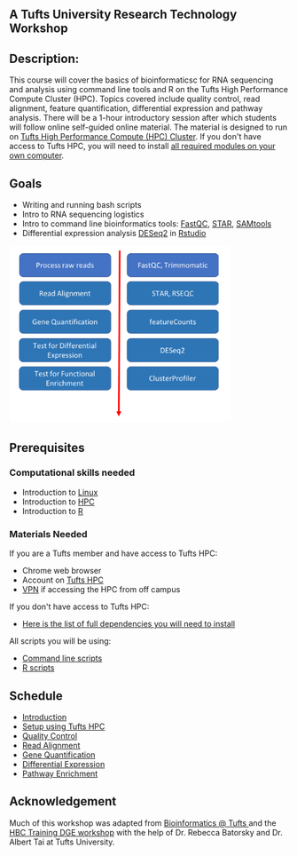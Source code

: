 ## A Tufts University Research Technology Workshop

## Description:
This course will cover the basics of bioinformaticsc for RNA sequencing and analysis using command line tools and R on 
the Tufts  High Performance Compute Cluster (HPC). 
Topics covered include quality control, read alignment, feature quantification, differential expression and pathway analysis. 
There will be a 1-hour introductory session after which students will follow online self-guided online material. 
The material is designed to run on [Tufts High Performance Compute (HPC) Cluster](https://access.tufts.edu/research-cluster-account). 
If you don't have access to Tufts HPC, you will need to install [all required modules on your own computer](lessons/07_dependencies.md).

## Goals
- Writing and running bash scripts
- Intro to RNA sequencing logistics
- Intro to command line bioinformatics tools: [FastQC](https://www.bioinformatics.babraham.ac.uk/projects/fastqc/), 
[STAR](https://github.com/alexdobin/STAR), [SAMtools](http://samtools.sourceforge.net/)
- Differential expression analysis [DESeq2](https://bioconductor.org/packages/release/bioc/html/DESeq2.html) in [Rstudio](https://rstudio.com/)

<img src="img/workflow.png" width="400">

## Prerequisites

### Computational skills needed
- Introduction to [Linux](https://tufts.box.com/s/x9aflewr2qw59pcbgcghbo9muykbi4ju)
- Introduction to [HPC](https://tufts.box.com/s/yubnzxnpih14hd80mbfxqrkdri8s2nws)
- Introduction to [R](https://learn.datacamp.com/courses/free-introduction-to-r)

### Materials Needed
If you are a Tufts member and have access to Tufts HPC:
- Chrome web browser
- Account on [Tufts HPC](https://access.tufts.edu/research-cluster-account)
- [VPN](https://access.tufts.edu/vpn) if accessing the HPC from off campus

If you don't have access to Tufts HPC:
- [Here is the list of full dependencies you will need to install](lessons/07_dependencies.md)

All scripts you will be using:
- [Command line scripts](lessons/08_bash_scripts.md)
- [R scripts](lessons/09_R_scripts.md)


## Schedule
- [Introduction](slides/Introduction.pdf)
- [Setup using Tufts HPC](lessons/01_Setup.md)
- [Quality Control](lessons/02_Quality_Control.md)
- [Read Alignment](lessons/03_Read_Alignment.md)
- [Gene Quantification](lessons/04_Gene_Quantification.md)
- [Differential Expression](lessons/05_Differential_Expression.md)
- [Pathway Enrichment](lessons/06_Pathway_Enrichment.md)


## Acknowledgement
Much of this workshop was adapted from [Bioinformatics @ Tufts ](https://sites.tufts.edu/biotools/tutorials/) and the [HBC Training DGE workshop](https://github.com/hbctraining/DGE_workshop) with the help of Dr. Rebecca Batorsky and Dr. Albert Tai at Tufts University.
